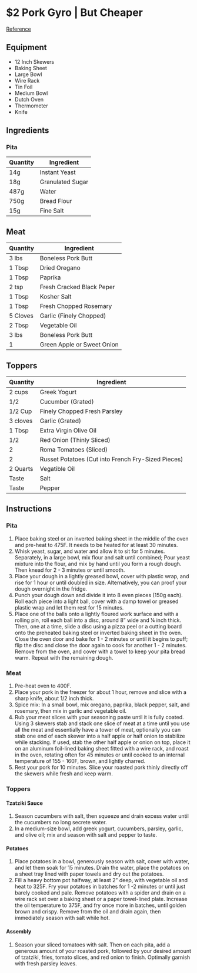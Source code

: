 # $2 Pork Gyro | But Cheaper
[Reference](https://www.joshuaweissman.com/post/the-2-gyro-but-cheaper)

## Equipment
- 12 Inch Skewers
- Baking Sheet
- Large Bowl
- Wire Rack
- Tin Foil
- Medium Bowl
- Dutch Oven
- Thermometer
- Knife

## Ingredients
### Pita
| Quantity | Ingredient |
| -------- | ---------- |
| 14g | Instant Yeast |
| 18g | Granulated Sugar |
| 487g | Water |
| 750g | Bread Flour |
| 15g | Fine Salt |
## Meat
| Quantity | Ingredient |
| -------- | ---------- |
| 3 lbs | Boneless Pork Butt |
| 1 Tbsp | Dried Oregano |
| 1 Tbsp | Paprika |
| 2 tsp | Fresh Cracked Black Peper |
| 1 Tbsp | Kosher Salt |
| 1 Tbsp | Fresh Chopped Rosemary |
| 5 Cloves | Garlic (Finely Chopped) |
| 2 Tbsp | Vegetable Oil |
| 3 lbs | Boneless Pork Butt |
| 1 | Green Apple or Sweet Onion |
## Toppers
| Quantity | Ingredient |
| -------- | ---------- |
| 2 cups | Greek Yogurt |
| 1/2 | Cucumber (Grated) |
| 1/2 Cup | Finely Chopped Fresh Parsley |
| 3 cloves | Garlic (Grated) |
| 1 Tbsp | Extra Virgin Olive Oil | 
| 1/2 | Red Onion (Thinly Sliced) |
| 2 | Roma Tomatoes (Sliced) |
| 2 | Russet Potatoes (Cut into French Fry-Sized Pieces) |
| 2 Quarts | Vegatible Oil |
| Taste | Salt |
| Taste | Pepper |

## Instructions
### Pita
1. Place baking steel or an inverted baking sheet in the middle of the oven and pre-heat to 475F. It needs to be heated for at least 30 minutes.
2. Whisk yeast, sugar, and water and allow it to sit for 5 minutes. Separately, in a large bowl, mix flour and salt until combined; Pour yeast mixture into the flour, and mix by hand until you form a rough dough. Then knead for 2 - 3 minutes or until smooth.
3. Place your dough in a lightly greased bowl, cover with plastic wrap, and rise for 1 hour or until doubled in size. Alternatively, you can proof your dough overnight in the fridge.
4. Punch your dough down and divide it into 8 even pieces (150g each). Roll each piece into a light ball, cover with a damp towel or greased plastic wrap and let them rest for 15 minutes.
5. Place one of the balls onto a lightly floured work surface and with a rolling pin,  roll each ball into a disc, around 8” wide and ¼ inch thick. Then, one at a time, slide a disc using a pizza peel or a cutting board onto the preheated baking steel or inverted baking sheet in the oven. Close the oven door and bake for 1 - 2 minutes or until it begins to puff; flip the disc and close the door again to cook for another 1 - 2 minutes. Remove from the oven, and cover with a towel to keep your pita bread warm. Repeat with the remaining dough. 

### Meat
1. Pre-heat oven to 400F.
2. Place your pork in the freezer for about 1 hour, remove and slice with a sharp knife, about 1/2 inch thick.
3. Spice mix: In a small bowl, mix oregano, paprika, black pepper, salt, and rosemary, then mix in garlic and vegetable oil.
4. Rub your meat slices with your seasoning paste until it is fully coated. Using 3 skewers stab and stack one slice of meat at a time until you use all the meat and essentially have a tower of meat, optionally you can stab one end of each skewer into a half apple or half onion to stabilize while stacking. If used, stab the other half apple or onion on top, place it on an aluminum foil-lined baking sheet fitted with a wire rack, and roast in the oven, rotating often for 45 minutes or until cooked to an internal temperature of 155 - 160F, brown, and lightly charred.
5. Rest your pork for 10 minutes. Slice your roasted pork thinly directly off the skewers while fresh and keep warm. 

### Toppers
#### Tzatziki Sauce
1. Season cucumbers with salt, then squeeze and drain excess water until the cucumbers no long secrete water.
2. In a medium-size bowl, add greek yogurt, cucumbers, parsley, garlic, and olive oil; mix and season with salt and pepper to taste. 

#### Potatoes
1. Place potatoes in a bowl, generously season with salt, cover with water, and let them soak for 15 minutes. Drain the water, place the potatoes on a sheet tray lined with paper towels and dry out the potatoes.
2. Fill a heavy bottom pot halfway, at least 2” deep, with vegetable oil and heat to 325F. Fry your potatoes in batches for 1 -2 minutes or until just barely cooked and pale. Remove potatoes with a spider and drain on a wire rack set over a baking sheet or a paper towel-lined plate. Increase the oil temperature to 375F, and fry once more in batches, until golden brown and crispy. Remove from the oil and drain again, then immediately season with salt while hot. 

#### Assembly
1. Season your sliced tomatoes with salt. Then on each pita, add a generous amount of your roasted pork, followed by your desired amount of tzatziki, fries, tomato slices, and red onion to finish. Optimally garnish with fresh parsley leaves. 